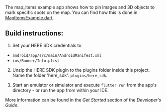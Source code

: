 The map_items example app shows how to pin images and 3D objects to mark specific spots on the map. You can find how this is done in [MapItemsExample.dart](lib/MapItemsExample.dart).

Build instructions:
-------------------

1) Set your HERE SDK credentials to
- `android/app/src/main/AndroidManifest.xml`
- `ios/Runner/Info.plist`

2) Unzip the HERE SDK plugin to the plugins folder inside this project. Name the folder 'here_sdk': `plugins/here_sdk`.

3) Start an emulator or simulator and execute `flutter run` from the app's directory - or run the app from within your IDE.

More information can be found in the _Get Started_ section of the _Developer's Guide_.
